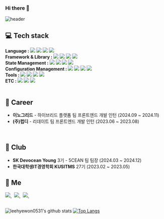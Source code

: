 ### Hi there 👋

![header](https://capsule-render.vercel.app/api?type=waving&customColorList=0,2,10&height=200&section=header&text=welcome🦝&fontSize=90)

<h2>💻 Tech stack</h2>

<div>
  <div>
    <b>Language : </b>
    <img src="https://img.shields.io/badge/HTML-E34F26?style=flat&logo=HTML5&logoColor=white"/>
    <img src="https://img.shields.io/badge/CSS-1572B6?style=flat&logo=CSS3&logoColor=white"/>
    <img src="https://img.shields.io/badge/JavaScript-f7df1e?style=flat&logo=JavaScript&logoColor=white"/>
    <img src="https://img.shields.io/badge/TypeScript-3178C6?style=flat&logo=TypeScript&logoColor=white"/>
    <br />
  </div>
  <div>
    <b>Framework & Library : </b>
    <img src="https://img.shields.io/badge/React-61DAFB?style=flat&logo=React&logoColor=white"/>
    <img src="https://img.shields.io/badge/Next.js-000000?style=flat&logo=Next.js&logoColor=white"/>
    <img src="https://img.shields.io/badge/Node.js-339933?style=flat&logo=Node.js&logoColor=white"/>
    <img src="https://img.shields.io/badge/Express-000000?style=flat&logo=Express&logoColor=white"/>
    <br />
  </div>
  <div>
    <b>State Management : </b>
    <img src="https://img.shields.io/badge/Recoil-0075EB?style=flat&logo=Recoil&logoColor=white"/>
    <img src="https://img.shields.io/badge/👻 Jotai-000000?style=flat&logo=Jotai&logoColor=white"/>
    <img src="https://img.shields.io/badge/🐻 Zustand-000000?style=flat&logo=Zustand&logoColor=white"/>
    <img src="https://img.shields.io/badge/MobX-FF9955?style=flat&logo=MobX&logoColor=white"/>
    <br />    
  </div>
  <div>
    <b>Configuration Management : </b>
    <img src="https://img.shields.io/badge/Git-F05032?style=flat&logo=Git&logoColor=white"/>
    <img src="https://img.shields.io/badge/GitHub-181717?style=flat&logo=GitHub&logoColor=white"/>
    <img src="https://img.shields.io/badge/Bitbucket-0052CC?style=flat&logo=Bitbucket&logoColor=white"/>
    <img src="https://img.shields.io/badge/GitLab-FC6D26?style=flat&logo=GitLab&logoColor=white"/>
    <br />
  </div>
  <div>
    <b>Tools : </b>
    <img src="https://img.shields.io/badge/Vite-646CFF?style=flat&logo=Vite&logoColor=white"/>
    <img src="https://img.shields.io/badge/MySQL-4479A1?style=flat&logo=MySQL&logoColor=white"/>
    <img src="https://img.shields.io/badge/AWS-232F3E?style=flat&logo=AmazonAWS&logoColor=white"/>
    <img src="https://img.shields.io/badge/Jenkins-D24939?style=flat&logo=Jenkins&logoColor=white"/>
    <br />  
  </div>
  <div>
    <b>ETC : </b>
      <img src="https://img.shields.io/badge/Figma-F24E1E?style=flat&logo=Figma&logoColor=white"/>
      <img src="https://img.shields.io/badge/Slack-4A154B?style=flat&logo=Slack&logoColor=white"/>
      <img src="https://img.shields.io/badge/Notion-000000?style=flat&logo=Notion&logoColor=white"/>
    <br />  
  </div>
</div>

<br />

<h2> 💼 Career </h2>
<ul>
  <li><b>이노그리드</b> - 하이브리드 플랫폼 팀 프론트엔드 개발 인턴 (2024.09 ~ 2024.11)</li>
  <li><b>(주)럽디</b> - 리데이트 팀 프론트엔드 개발 인턴 (2023.06 ~ 2023.08)</li>
</ul>

<br />

<h2> 💫 Club </h2>
<ul>
  <li><b>SK Devocean Young</b> 3기 - 5CEAN 팀 팀장 (2024.03 ~ 2024.12)</li>
  <li><b>한국대학생IT경영학회 KUSITMS</b> 27기 (2023.02 ~ 2023.05)</li>
</ul>



<h2> 🦝 Me </h2>

<div>
  <a href="https://velog.io/@leehyewon0531">
    <img src="https://img.shields.io/badge/Velog-20C997?style=flat&logo=velog&logoColor=white&link=https://velog.io/@leehyewon0531"/>
  </a>&nbsp
  <a href="https://www.instagram.com/hyehye0531/">
    <img src="https://img.shields.io/badge/Instagram-E4405F?style=flat&logo=Instagram&logoColor=white&link=https://www.instagram.com/hyehye0531/"/>
  </a>&nbsp
  <a href="https://www.linkedin.com/in/leehyewon0531/">
    <img src="https://img.shields.io/badge/LinkedIn-0A66C2?style=flat&logo=LinkedIn&logoColor=white&link=https://www.linkedin.com/in/leehyewon0531/"/>
  </a>&nbsp
  <br />
</div>

<br />

  ![leehyewon0531's github stats](https://github-readme-stats.vercel.app/api?username=leehyewon0531&show_icons=true) 
  [![Top Langs](https://github-readme-stats.vercel.app/api/top-langs/?username=leehyewon0531&layout=compact)](https://github.com/leehyewon0531)

